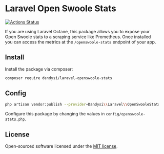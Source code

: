 
# Laravel Open Swoole Stats

[![Actions Status](https://github.com/dandysi-labs/laravel-openswoole-stats/workflows/Tests/badge.svg)](https://github.com/dandysi-labs/laravel-openswoole-stats/actions)

If you are using Laravel Octane, this package allows you to expose your Open Swoole stats to a scraping service like Prometheus. Once installed you can access the metrics at the `/openswoole-stats` endpoint of your app.

## Install

Install the package via composer:

```bash
composer require dandysi/laravel-openswoole-stats
```

## Config

```bash
php artisan vendor:publish --provider=Dandysi\\Laravel\\OpenSwooleStats\\OpenSwooleStatsServiceProvider
```

Configure this package by changing the values in `config/openswoole-stats.php`.

## License

Open-sourced software licensed under the [MIT license](LICENSE).
